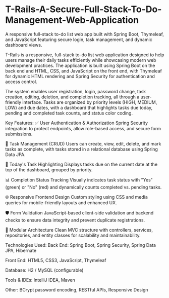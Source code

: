 # T-Rails-A-Secure-Full-Stack-To-Do-Management-Web-Application
A responsive full-stack to-do list web app built with Spring Boot, Thymeleaf, and JavaScript featuring secure login, task management, and dynamic dashboard views.

T-Rails is a responsive, full-stack to-do list web application designed to help users manage their daily tasks efficiently while showcasing modern web development practices. The application is built using Spring Boot on the back end and HTML, CSS, and JavaScript on the front end, with Thymeleaf for dynamic HTML rendering and Spring Security for authentication and access control.

The system enables user registration, login, password change, task creation, editing, deletion, and completion tracking, all through a user-friendly interface. Tasks are organized by priority levels (HIGH, MEDIUM, LOW) and due dates, with a dashboard that highlights tasks due today, pending and completed task counts, and status color coding.

Key Features:
✅ User Authentication & Authorization
Spring Security integration to protect endpoints, allow role-based access, and secure form submissions.

📝 Task Management (CRUD)
Users can create, view, edit, delete, and mark tasks as complete, with tasks stored in a relational database using Spring Data JPA.

📅 Today's Task Highlighting
Displays tasks due on the current date at the top of the dashboard, grouped by priority.

📊 Completion Status Tracking
Visually indicates task status with "Yes" (green) or "No" (red) and dynamically counts completed vs. pending tasks.

🌐 Responsive Frontend Design
Custom styling using CSS and media queries for mobile-friendly layouts and enhanced UX.

🛡️ Form Validation
JavaScript-based client-side validation and backend checks to ensure data integrity and prevent duplicate registrations.

📁 Modular Architecture
Clean MVC structure with controllers, services, repositories, and entity classes for scalability and maintainability.

Technologies Used:
Back End: Spring Boot, Spring Security, Spring Data JPA, Hibernate

Front End: HTML5, CSS3, JavaScript, Thymeleaf

Database: H2 / MySQL (configurable)

Tools & IDEs: IntelliJ IDEA, Maven

Other: BCrypt password encoding, RESTful APIs, Responsive Design


